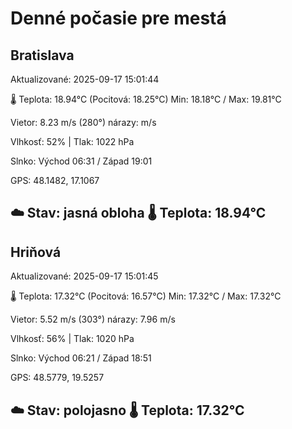 ﻿# Denné počasie pre mestá

## Bratislava
Aktualizované: 2025-09-17 15:01:44

🌡️ Teplota: 18.94°C 
(Pocitová: 18.25°C)
Min: 18.18°C / Max: 19.81°C

Vietor: 8.23 m/s    (280°) 
nárazy:  m/s

Vlhkosť: 52% | Tlak: 1022 hPa

Slnko: Východ 06:31 / Západ 19:01

GPS: 48.1482, 17.1067

☁️ Stav: jasná obloha        🌡️ Teplota: 18.94°C
---

## Hriňová
Aktualizované: 2025-09-17 15:01:45

🌡️ Teplota: 17.32°C 
(Pocitová: 16.57°C)
Min: 17.32°C / Max: 17.32°C

Vietor: 5.52 m/s (303°)
nárazy: 7.96 m/s

Vlhkosť: 56% | Tlak: 1020 hPa

Slnko: Východ 06:21 / Západ 18:51

GPS: 48.5779, 19.5257

☁️ Stav: polojasno        🌡️ Teplota: 17.32°C
---
